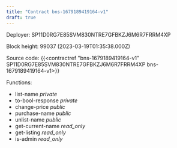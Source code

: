 ```yaml
---
title: "Contract bns-1679189419164-v1"
draft: true
---
```

Deployer: SP11D0RG7E85SVM830NTRE7GFBKZJ6M6R7FRRM4XP


 



Block height: 99037 (2023-03-19T01:35:38.000Z)

Source code: {{<contractref "bns-1679189419164-v1" SP11D0RG7E85SVM830NTRE7GFBKZJ6M6R7FRRM4XP bns-1679189419164-v1>}}

Functions:

* list-name _private_
* to-bool-response _private_
* change-price _public_
* purchase-name _public_
* unlist-name _public_
* get-current-name _read_only_
* get-listing _read_only_
* is-admin _read_only_
